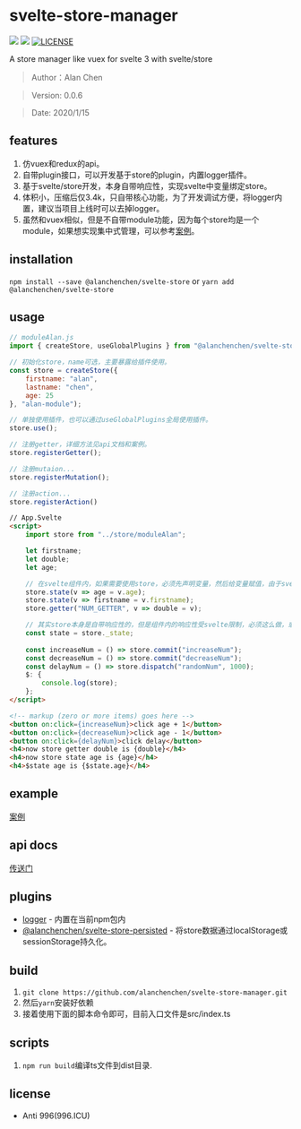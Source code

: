 # svelte-store-manager


![](https://img.shields.io/npm/v/@alanchenchen/svelte-store.svg)
![](https://img.shields.io/npm/dt/@alanchenchen/svelte-store.svg)
[![LICENSE](https://img.shields.io/badge/license-Anti%20996-blue.svg)](https://github.com/996icu/996.ICU/blob/master/LICENSE)

A store manager like vuex for svelte 3 with svelte/store
> Author：Alan Chen

> Version: 0.0.6

> Date: 2020/1/15

## features
1. 仿vuex和redux的api。
2. 自带plugin接口，可以开发基于store的plugin，内置logger插件。
3. 基于svelte/store开发，本身自带响应性，实现svelte中变量绑定store。
4. 体积小，压缩后仅3.4k，只自带核心功能，为了开发调试方便，将logger内置，建议当项目上线时可以去掉logger。
5. 虽然和vuex相似，但是不自带module功能，因为每个store均是一个module，如果想实现集中式管理，可以参考[案例](./example/README.md)。

## installation
`npm install --save @alanchenchen/svelte-store` or `yarn add @alanchenchen/svelte-store`

## usage
```js
// moduleAlan.js
import { createStore, useGlobalPlugins } from "@alanchenchen/svelte-store";

// 初始化store，name可选，主要暴露给插件使用。
const store = createStore({
    firstname: "alan",
    lastname: "chen",
    age: 25
}, "alan-module");

// 单独使用插件，也可以通过useGlobalPlugins全局使用插件。
store.use();

// 注册getter，详细方法见api文档和案例。
store.registerGetter();

// 注册mutaion...
store.registerMutation();

// 注册action...
store.registerAction()

```

```html
// App.Svelte
<script>
    import store from "../store/moduleAlan";

    let firstname;
    let double;
    let age;

    // 在svelte组件内，如果需要使用store，必须先声明变量，然后给变量赋值，由于svelte响应性的原理限制，只有3种数据在组件内存在响应性，一是变量，二是$:紧跟的变量（相当于computed），三是$紧跟的svelte/store。
    store.state(v => age = v.age);
    store.state(v => firstname = v.firstname);
    store.getter("NUM_GETTER", v => double = v);

    // 其实store本身是自带响应性的，但是组件内的响应性受svelte限制，必须这么做，或者你可以直接访问store._state私有属性，该属性是一个svelte/store，可以直接通过$符号在组件内使用，只有这两种方式才能响应渲染dom。
    const state = store._state;
    
    const increaseNum = () => store.commit("increaseNum");
    const decreaseNum = () => store.commit("decreaseNum");
    const delayNum = () => store.dispatch("randomNum", 1000);
    $: {
        console.log(store);
    };
</script>

<!-- markup (zero or more items) goes here -->
<button on:click={increaseNum}>click age + 1</button>
<button on:click={decreaseNum}>click age - 1</button>
<button on:click={delayNum}>click delay</button>
<h4>now store getter double is {double}</h4>
<h4>now store state age is {age}</h4>
<h4>$state age is {$state.age}</h4>
```

## example
[案例](./example/README.md)

## api docs
[传送门](./docs/index.md)

## plugins
* [logger](./src/plugins/README.md) - 内置在当前npm包内
* [@alanchenchen/svelte-store-persisted](https://github.com/alanchenchen/svelte-store-persisted) - 将store数据通过localStorage或sessionStorage持久化。

## build
1. `git clone https://github.com/alanchenchen/svelte-store-manager.git`
2. 然后`yarn`安装好依赖
3. 接着使用下面的脚本命令即可，目前入口文件是src/index.ts

<!-- ## api
[传送门](./doc/api.md) -->

## scripts

1. `npm run build`编译ts文件到dist目录.

## license
* Anti 996(996.ICU)
